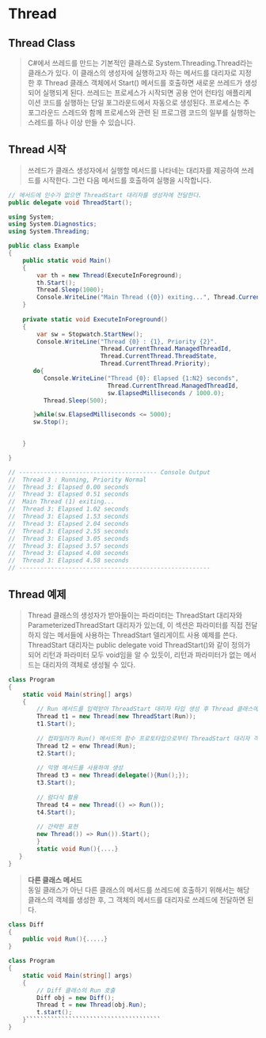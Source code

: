 # Thread

## Thread Class
> C#에서 쓰레드를 만드는 기본적인 클래스로 System.Threading.Thread라는 클래스가 있다. 이 클래스의 생성자에 실행하고자 하는 메서드를 대리자로 지정한 후 Thread 클래스 객체에서 Start() 메서드를 호출하면 새로운 쓰레드가 생성되어 실행되게 된다. 
> 쓰레드는 프로세스가 시작되면 공용 언어 런타임 애플리케이션 코드를 실행하는 단일 포그라운드에서 자동으로 생성된다. 프로세스는 주 포그라운드 스레드와 함께 프로세스와 관련 된 프로그램 코드의 일부를 실행하는 스레드를 하나 이상 만들 수 있습니다. 

## Thread 시작
> 쓰레드가 클래스 생성자에서 실행할 메서드를 나타네는 대리자를 제공하여 쓰레드를 시작한다. 그런 다음 메서드를 호출하여 실행을 시작합니다.
```cs
// 메서드에 인수가 없으면 ThreadStart 대리자를 생성자에 전달한다. 
public delegate void ThreadStart();
```

```cs
using System;
using System.Diagnostics;
using System.Threading;

public class Example
{
    public static void Main()
    {
        var th = new Thread(ExecuteInForeground);
        th.Start();
        Thread.Sleep(1000);
        Console.WriteLine("Main Thread ({0}) exiting...", Thread.CurrentThread.ManagedThreadId);
    }
    
    private static void ExecuteInForeground()
    {
        var sw = Stopwatch.StartNew();
        Console.WriteLine("Thread {0} : {1}, Priority {2}".
                          Thread.CurrentThread.ManagedThreadId,
                          Thread.CurrentThread.ThreadState,
                          Thread.CurrentThread.Priority);
       do{
          Console.WriteLine("Thread {0}: Elapsed {1:N2} seconds",
                            Thread.CurrentThread.ManagedThreadId,
                            sw.ElapsedMilliseconds / 1000.0);
          Thread.Sleep(500);

       }while(sw.ElapsedMilliseconds <= 5000);
       sw.Stop();
    

    }

}

// --------------------------------------- Console Output
//  Thread 3 : Running, Priority Normal
//  Thread 3: Elapsed 0.00 seconds
//  Thread 3: Elapsed 0.51 seconds
//  Main Thread (1) exiting...
//  Thread 3: Elapsed 1.02 seconds
//  Thread 3: Elapsed 1.53 seconds
//  Thread 3: Elapsed 2.04 seconds
//  Thread 3: Elapsed 2.55 seconds
//  Thread 3: Elapsed 3.05 seconds
//  Thread 3: Elapsed 3.57 seconds
//  Thread 3: Elapsed 4.08 seconds
//  Thread 3: Elapsed 4.58 seconds
// ------------------------------------------------------

```
## Thread 예제
> Thread 클래스의 생성자가 받아들이는 파라미터는 ThreadStart 대리자와 ParameterizedThreadStart 대리자가 있는데, 이 섹션은 파라미터를 직접 전달하지 않는 메서들에 사용하는 ThreadStart 델리게이트 사용 예제를 쓴다. ThreadStart 대리자는 public delegate void ThreadStart()와 같이 정의가 되어 리턴과 파라미터 모두 void임을 알 수 있듯이, 리턴과 파라미터가 없는 메서드는 대리자의 객체로 생성될 수 있다. 
```cs
class Program
{
    static void Main(string[] args)
    {
        // Run 메서드를 입력받아 ThreadStart 대리자 타입 생성 후 Thread 클래스에 전달
        Thread t1 = new Thread(new ThreadStart(Run));
        t1.Start();
        
        // 컴파일러가 Run() 메서드의 함수 프로토타입으로부터 ThreadStart 대리자 객체를 추론하여 생성
        Thread t2 = enw Thread(Run);
        t2.Start();
        
        // 익명 메서드를 사용하여 생성
        Thread t3 = new Thread(delegate(){Run();});
        t3.Start();
        
        // 람다식 활용
        Thread t4 = new Thread(() => Run());
        t4.Start();
        
        // 간략한 표현
        new Thread()) => Run()).Start();
        }
        static void Run(){....}
   }
}
```
> **다른 클래스 메서드** \
> 동일 클래스가 아닌 다른 클래스의 메서드를 쓰레드에 호출하기 위해서는 해당 클래스의 객체를 생성한 후, 그 객체의 메서드를 대리자로 쓰레드에 전달하면 된다.
```cs
class Diff
{
    public void Run(){.....}
}

class Program
{
    static void Main(string[] args)
    {
        // Diff 클래스의 Run 호출
        Diff obj = new Diff();
        Thread t = new Thread(obj.Run);
        t.start();
    }``````````````````````````````````````
}

```


















